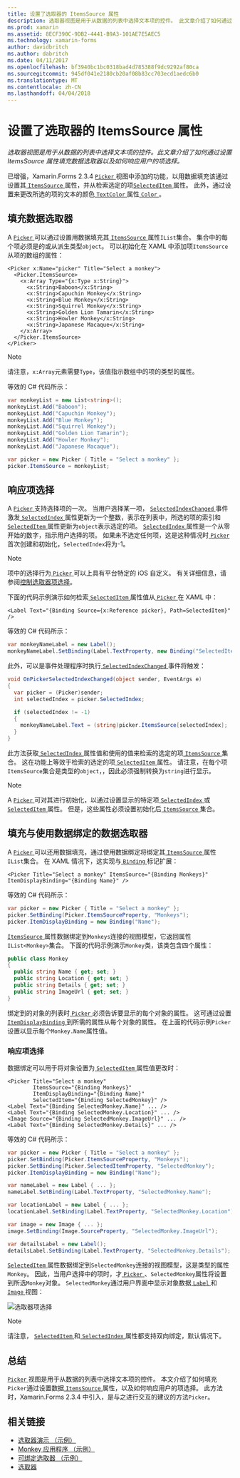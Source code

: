 ```yaml
---
title: 设置了选取器的 ItemsSource 属性
description: 选取器视图是用于从数据的列表中选择文本项的控件。 此文章介绍了如何通过设置 ItemsSource 属性填充数据选取器以及如何响应用户的项选择。
ms.prod: xamarin
ms.assetid: 8ECF390C-9DB2-4441-B9A3-101AE7E5AEC5
ms.technology: xamarin-forms
author: davidbritch
ms.author: dabritch
ms.date: 04/11/2017
ms.openlocfilehash: bf3940bc1bc0318bad4d785388f9dc9292af80ca
ms.sourcegitcommit: 945df041e2180cb20af08b83cc703ecd1aedc6b0
ms.translationtype: MT
ms.contentlocale: zh-CN
ms.lasthandoff: 04/04/2018
---
```

# <a name="setting-a-pickers-itemssource-property"></a>设置了选取器的 ItemsSource 属性

_选取器视图是用于从数据的列表中选择文本项的控件。此文章介绍了如何通过设置 ItemsSource 属性填充数据选取器以及如何响应用户的项选择。_

已增强，Xamarin.Forms 2.3.4 [ `Picker` ](https://developer.xamarin.com/api/type/Xamarin.Forms.Picker/)视图中添加的功能，以用数据填充该通过设置其[ `ItemsSource` ](https://developer.xamarin.com/api/property/Xamarin.Forms.Picker.ItemsSource/)属性，并从检索选定的项[`SelectedItem` ](https://developer.xamarin.com/api/property/Xamarin.Forms.Picker.SelectedItem/)属性。 此外，通过设置来更改所选的项的文本的颜色[ `TextColor` ](https://developer.xamarin.com/api/property/Xamarin.Forms.Picker.TextColor/)属性[ `Color` ](https://developer.xamarin.com/api/type/Xamarin.Forms.Color/)。

## <a name="populating-a-picker-with-data"></a>填充数据选取器

A [ `Picker` ](https://developer.xamarin.com/api/type/Xamarin.Forms.Picker/)可以通过设置用数据填充其[ `ItemsSource` ](https://developer.xamarin.com/api/property/Xamarin.Forms.Picker.ItemsSource/)属性`IList`集合。 集合中的每个项必须是的或从派生类型`object`。 可以初始化在 XAML 中添加项`ItemsSource`从项的数组的属性：

```xaml
<Picker x:Name="picker" Title="Select a monkey">
  <Picker.ItemsSource>
    <x:Array Type="{x:Type x:String}">
      <x:String>Baboon</x:String>
      <x:String>Capuchin Monkey</x:String>
      <x:String>Blue Monkey</x:String>
      <x:String>Squirrel Monkey</x:String>
      <x:String>Golden Lion Tamarin</x:String>
      <x:String>Howler Monkey</x:String>
      <x:String>Japanese Macaque</x:String>
    </x:Array>
  </Picker.ItemsSource>
</Picker>
```

> [!NOTE]
> 请注意，`x:Array`元素需要`Type`，该值指示数组中的项的类型的属性。

等效的 C# 代码所示：

```csharp
var monkeyList = new List<string>();
monkeyList.Add("Baboon");
monkeyList.Add("Capuchin Monkey");
monkeyList.Add("Blue Monkey");
monkeyList.Add("Squirrel Monkey");
monkeyList.Add("Golden Lion Tamarin");
monkeyList.Add("Howler Monkey");
monkeyList.Add("Japanese Macaque");

var picker = new Picker { Title = "Select a monkey" };
picker.ItemsSource = monkeyList;
```

## <a name="responding-to-item-selection"></a>响应项选择

A [ `Picker` ](https://developer.xamarin.com/api/type/Xamarin.Forms.Picker/)支持选择项的一次。 当用户选择某一项， [ `SelectedIndexChanged` ](https://developer.xamarin.com/api/event/Xamarin.Forms.Picker.SelectedIndexChanged/)事件激发[ `SelectedIndex` ](https://developer.xamarin.com/api/property/Xamarin.Forms.Picker.SelectedIndex/)属性更新为一个整数，表示在列表中，所选的项的索引和[`SelectedItem` ](https://developer.xamarin.com/api/property/Xamarin.Forms.Picker.SelectedItem/)属性更新为`object`表示选定的项。 [ `SelectedIndex` ](https://developer.xamarin.com/api/property/Xamarin.Forms.Picker.SelectedIndex/)属性是一个从零开始的数字，指示用户选择的项。 如果未不选定任何项，这是这种情况时[ `Picker` ](https://developer.xamarin.com/api/type/Xamarin.Forms.Picker/)首次创建和初始化，`SelectedIndex`将为-1。

> [!NOTE]
> 项中的选择行为[ `Picker` ](https://developer.xamarin.com/api/type/Xamarin.Forms.Picker/)可以上具有平台特定的 iOS 自定义。 有关详细信息，请参阅[控制选取器项选择](~/xamarin-forms/platform/platform-specifics/consuming/ios.md#picker_update_mode)。

下面的代码示例演示如何检索[ `SelectedItem` ](https://developer.xamarin.com/api/property/Xamarin.Forms.Picker.SelectedItem/)属性值从[ `Picker` ](https://developer.xamarin.com/api/type/Xamarin.Forms.Picker/)在 XAML 中：

```xaml
<Label Text="{Binding Source={x:Reference picker}, Path=SelectedItem}" />
```

等效的 C# 代码所示：

```csharp
var monkeyNameLabel = new Label();
monkeyNameLabel.SetBinding(Label.TextProperty, new Binding("SelectedItem", source: picker));
```

此外，可以是事件处理程序时执行[ `SelectedIndexChanged` ](https://developer.xamarin.com/api/event/Xamarin.Forms.Picker.SelectedIndexChanged/)事件将触发：

```csharp
void OnPickerSelectedIndexChanged(object sender, EventArgs e)
{
  var picker = (Picker)sender;
  int selectedIndex = picker.SelectedIndex;

  if (selectedIndex != -1)
  {
    monkeyNameLabel.Text = (string)picker.ItemsSource[selectedIndex];
  }
}
```

此方法获取[ `SelectedIndex` ](https://developer.xamarin.com/api/property/Xamarin.Forms.Picker.SelectedIndex/)属性值和使用的值来检索的选定的项[ `ItemsSource` ](https://developer.xamarin.com/api/property/Xamarin.Forms.Picker.ItemsSource/)集合。 这在功能上等效于检索的选定的项[ `SelectedItem` ](https://developer.xamarin.com/api/property/Xamarin.Forms.Picker.SelectedItem/)属性。 请注意，在每个项`ItemsSource`集合是类型的`object`，，因此必须强制转换为`string`进行显示。

> [!NOTE]
> A [ `Picker` ](https://developer.xamarin.com/api/type/Xamarin.Forms.Picker/)可对其进行初始化，以通过设置显示的特定项[ `SelectedIndex` ](https://developer.xamarin.com/api/property/Xamarin.Forms.Picker.SelectedIndex/)或[ `SelectedItem` ](https://developer.xamarin.com/api/property/Xamarin.Forms.Picker.SelectedItem/)属性。 但是，这些属性必须设置初始化后[ `ItemsSource` ](https://developer.xamarin.com/api/property/Xamarin.Forms.Picker.ItemsSource/)集合。

## <a name="populating-a-picker-with-data-using-data-binding"></a>填充与使用数据绑定的数据选取器

A [ `Picker` ](https://developer.xamarin.com/api/type/Xamarin.Forms.Picker/)可以还用数据填充，通过使用数据绑定将绑定其[ `ItemsSource` ](https://developer.xamarin.com/api/property/Xamarin.Forms.Picker.ItemsSource/)属性`IList`集合。 在 XAML 情况下，这实现与[ `Binding` ](https://developer.xamarin.com/api/type/Xamarin.Forms.Xaml.BindingExtension/)标记扩展：

```xaml
<Picker Title="Select a monkey" ItemsSource="{Binding Monkeys}" ItemDisplayBinding="{Binding Name}" />
```

等效的 C# 代码所示：

```csharp
var picker = new Picker { Title = "Select a monkey" };
picker.SetBinding(Picker.ItemsSourceProperty, "Monkeys");
picker.ItemDisplayBinding = new Binding("Name");
```

[ `ItemsSource` ](https://developer.xamarin.com/api/property/Xamarin.Forms.Picker.ItemsSource/)属性数据绑定到`Monkeys`连接的视图模型，它返回属性`IList<Monkey>`集合。 下面的代码示例演示`Monkey`类，该类包含四个属性：

```csharp
public class Monkey
{
  public string Name { get; set; }
  public string Location { get; set; }
  public string Details { get; set; }
  public string ImageUrl { get; set; }
}
```

绑定到的对象的列表时[ `Picker` ](https://developer.xamarin.com/api/type/Xamarin.Forms.Picker/)必须告诉要显示的每个对象的属性。 这可通过设置[ `ItemDisplayBinding` ](https://developer.xamarin.com/api/property/Xamarin.Forms.Picker.ItemDisplayBinding/)到所需的属性从每个对象的属性。 在上面的代码示例`Picker`设置以显示每个`Monkey.Name`属性值。

### <a name="responding-to-item-selection"></a>响应项选择

数据绑定可以用于将对象设置为[ `SelectedItem` ](https://developer.xamarin.com/api/property/Xamarin.Forms.Picker.SelectedItem/)属性值更改时：

```xaml
<Picker Title="Select a monkey"
        ItemsSource="{Binding Monkeys}"
        ItemDisplayBinding="{Binding Name}"
        SelectedItem="{Binding SelectedMonkey}" />
<Label Text="{Binding SelectedMonkey.Name}" ... />
<Label Text="{Binding SelectedMonkey.Location}" ... />
<Image Source="{Binding SelectedMonkey.ImageUrl}" ... />
<Label Text="{Binding SelectedMonkey.Details}" ... />
```

等效的 C# 代码所示：

```csharp
var picker = new Picker { Title = "Select a monkey" };
picker.SetBinding(Picker.ItemsSourceProperty, "Monkeys");
picker.SetBinding(Picker.SelectedItemProperty, "SelectedMonkey");
picker.ItemDisplayBinding = new Binding("Name");

var nameLabel = new Label { ... };
nameLabel.SetBinding(Label.TextProperty, "SelectedMonkey.Name");

var locationLabel = new Label { ... };
locationLabel.SetBinding(Label.TextProperty, "SelectedMonkey.Location");

var image = new Image { ... };
image.SetBinding(Image.SourceProperty, "SelectedMonkey.ImageUrl");

var detailsLabel = new Label();
detailsLabel.SetBinding(Label.TextProperty, "SelectedMonkey.Details");
```

[ `SelectedItem` ](https://developer.xamarin.com/api/property/Xamarin.Forms.Picker.SelectedItem/)属性数据绑定到`SelectedMonkey`连接的视图模型，这是类型的属性`Monkey`。 因此，当用户选择中的项时，才[ `Picker` ](https://developer.xamarin.com/api/type/Xamarin.Forms.Picker/)、`SelectedMonkey`属性将设置到所选`Monkey`对象。 `SelectedMonkey`通过用户界面中显示对象数据[ `Label` ](https://developer.xamarin.com/api/type/Xamarin.Forms.Label/)和[ `Image` ](https://developer.xamarin.com/api/type/Xamarin.Forms.Image/)视图：

![](populating-itemssource-images/monkeys.png "选取器项选择")

> [!NOTE]
> 请注意， [ `SelectedItem` ](https://developer.xamarin.com/api/property/Xamarin.Forms.Picker.SelectedItem/)和[ `SelectedIndex` ](https://developer.xamarin.com/api/property/Xamarin.Forms.Picker.SelectedIndex/)属性都支持双向绑定，默认情况下。

## <a name="summary"></a>总结

[ `Picker` ](https://developer.xamarin.com/api/type/Xamarin.Forms.Picker/)视图是用于从数据的列表中选择文本项的控件。 本文介绍了如何填充`Picker`通过设置数据[ `ItemsSource` ](https://developer.xamarin.com/api/property/Xamarin.Forms.Picker.ItemsSource/)属性，以及如何响应用户的项选择。 此方法时，Xamarin.Forms 2.3.4 中引入，是与之进行交互的建议的方法`Picker`。


## <a name="related-links"></a>相关链接

- [选取器演示 （示例）](https://developer.xamarin.com/samples/xamarin-forms/UserInterface/PickerDemo/)
- [Monkey 应用程序 （示例）](https://developer.xamarin.com/samples/xamarin-forms/UserInterface/MonkeyAppPicker/)
- [可绑定选取器 （示例）](https://developer.xamarin.com/samples/xamarin-forms/UserInterface/BindablePicker/)
- [选取器](https://developer.xamarin.com/api/type/Xamarin.Forms.Picker/)
